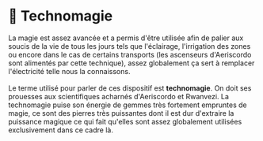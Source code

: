 # 🔧 Technomagie

La magie est assez avancée et a permis d'être utilisée afin de palier aux soucis de la vie de tous les jours tels que l'éclairage, l'irrigation des zones ou encore dans le cas de certains transports (les ascenseurs d'Aeriscordo sont alimentés par cette technique), assez globalement ça sert à remplacer l'électricité telle nous la connaissons.\
\
Le terme utilisé pour parler de ces dispositif est **technomagie**. On doit ses prouesses aux scientifiques acharnés d'Aeriscordo et Rwanvezi. La technomagie puise son énergie de gemmes très fortement empruntes de magie, ce sont des pierres très puissantes dont il est dur d'extraire la puissance magique ce qui fait qu'elles sont assez globalement utilisées exclusivement dans ce cadre là.
